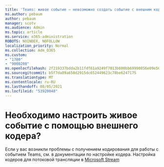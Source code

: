 ```yaml
---
title: 'Teams: живое событие — невозможно создать событие с внешним кодирем'
ms.author: pebaum
author: pebaum
manager: scotv
ms.audience: Admin
ms.topic: article
ms.service: o365-administration
ROBOTS: NOINDEX, NOFOLLOW
localization_priority: Normal
ms.collection: Adm_O365
ms.custom:
- "1780"
- "9000208"
ms.openlocfilehash: 2f219337bdda2b11fdf61a9249f7013b600bb69990856e09e56b5ae33ec33dda
ms.sourcegitcommit: b5f7da89a650d2915dc652449623c78be6247175
ms.translationtype: MT
ms.contentlocale: ru-RU
ms.lasthandoff: 08/05/2021
ms.locfileid: "53920048"
---
```

# <a name="need-to-configure-your-live-event-with-an-external-encoder"></a>Необходимо настроить живое событие с помощью внешнего кодера?

Если у вас возникли проблемы с получением кодирования для работы с событием Teams, см. в документации по настройке кодера. Настройка кодеров для потоковой трансляции в [Microsoft Stream](https://docs.microsoft.com/stream/live-encoder-setup)